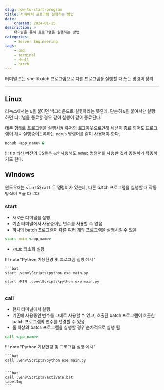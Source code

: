 ```yaml
---
slug: how-to-start-program
title: 서버에서 프로그램 실행하는 방법
date:
    created: 2024-01-15
description: >
    터미널을 통해 프로그램을 실행하는 방법
categories:
    - Server Engineering
tags:
    - cmd
    - terminal
    - shell
    - batch
---
```


터미널 또는 shell/batch 프로그램으로 다른 프로그램을 실행할 때 쓰는 명령어 정리  

<!-- more -->

---

## Linux

리눅스에서는 `&`을 붙이면 백그라운드로 실행하라는 뜻인데, 단순히 `&`을 붙여서만 실행하면 터미널을 종료할 경우 같이 실행이 같이 종료된다.  

데몬 형태로 프로그램을 실행시켜 유저의 로그아웃으로인해 세션이 종료 되어도 프로그램이 계속 실행중이도록하는 `nohub` 명령어를 같이 사용해야 한다.  

```bash
nohub <app_name> &
```

!!! tip
    최신 버전의 OS들은 `&`만 사용해도 `nohub` 명령어를 사용한 것과 동일하게 작동하기도 한다.  

## Windows

윈도우에는 `start`와 `call` 두 명령어가 있는데, 다른 batch 프로그램을 실행할 때 작동 방식이 조금 다르다.  

### start

- 새로운 터미널을 실행
- 기존 터미널에서 사용중이던 변수를 사용할 수 없음
- 하나의 batch 프로그램이 다른 여러 개의 프로그램을 실행시킬 수 있음

```bat
start /min <app_name>
```

- `/MIN`: 최소화 실행

!!! note "Python 가상환경 및 프로그램 실행 예시"

    ```bat
    start .venv\Scripts\python.exe main.py

    start /MIN .venv\Scripts\python.exe main.py
    ```

### call

- 현재 터미널에서 실행
- 기존에 사용중인 변수를 그대로 사용할 수 있고, 호출된 batch 프로그램이 호출한 batch 프로그램의 변수를 변경할 수 있음
- 둘 이상의 batch 프로그램을 실행할 경우 순차적으로 실행 됨

```bat
call <app_name>
```

!!! note "Python 가상환경 및 프로그램 실행 예시"

    ```bat
    call .venv\Scripts\python.exe main.py
    ```

    ```bat
    call .venv\Scripts\activate.bat
    labelImg
    ```